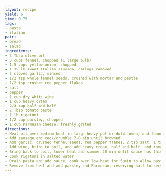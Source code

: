 ```yaml
---
layout: recipe
yield: 6
time: 0.75
tags:
- pasta
- italian
pair:
- bread
- salad
ingredients:
- 3 Tbsp olive oil
- 3 cups fennel, chopped (1 large bulb)
- 1.5 cups yellow onion, chopped
- 1.25 lb sweet Italian sausage, casings removed
- 2 cloves garlic, minced
- 1/2 tsp whole fennel seeds, crushed with mortar and pestle
- 1/2 tsp crushed red pepper flakes
- salt
- pepper
- 1 cup dry white wine
- 1 cup heavy cream
- 2/3 cup half and half
- 2 Tbsp tomato paste
- 1 lb rigatoni
- 1/2 cup parsley, chopped
- 1 cup Parmesan cheese, freshly grated
directions:
- Heat oil over medium heat in large heavy pot or dutch oven, and fennel and onion and saute for 7 min
- Add sausage and cook/crumble 7-8 min until browned
- Add garlic, crushed fennel seeds, red pepper flakes, 2 tsp salt, 1 tsp pepper and cook 1 min
- Add wine, bring to boil, and add heavy cream, half and half, and tomato paste
- Bring back to boil, lower heat and simmer 20 min until sauce has thickened
- Cook rigatoni in salted water
- Drain pasta and add sauce, cook over low heat for 5 min to allow pasta to absorb sauce
- Remove from heat and add parsley and Parmesan, reserving half to serve on the side
---
```


